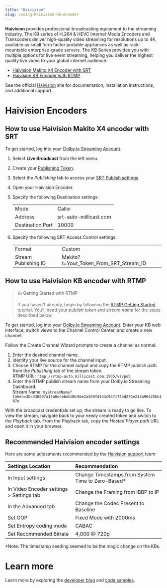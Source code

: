 ```yaml
---
title: "Haivision"
slug: /using-haivision-kb-encoder
---
```

**Haivision** provides professional broadcasting equipment to the streaming industry. The KB series of H.264 & HEVC Internet Media Encoders and Transcoders deliver high-quality video streaming for resolutions up to 4K, available as small form factor portable appliances as well as rack-mountable enterprise-grade servers. The KB Series provides you with multiple options for live event streaming, helping you deliver the highest quality live video to your global internet audience.

- [Haivision Makito X4 Encoder with SRT](#how-to-use-haivision-makito-x4-encoder-with-srt) 
- [Haivision KB Encoder with RTMP](#how-to-use-haivision-kb-encoder-with-rtmp) 

See the official [Haivision](https://www.haivision.com/) site for documentation, installation instructions, and additional support.

# Haivision Encoders

## How to use Haivision Makito X4 encoder with SRT

To get started, log into your [Dolby.io Streaming Account](https://dashboard.dolby.io/signin). 

1. Select **Live Broadcast** from the left menu.

2. Create your [Publishing Token](/millicast/streaming-dashboard/managing-your-tokens.md#create-a-publish-token).

3. Select the _Publishing_ tab to access your [SRT Publish settings](/millicast/broadcast/using-srt.md).

4. Open your Haivision Encoder. 

5. Specify the following Destination settings: 

   |                  |                        |
   | :--------------- | :--------------------- |
   | Mode             | Caller                 |
   | Address          | srt-auto-millicast.com |
   | Destination Port | 10000                  |

6. Specify the following SRT Access Control settings:

   |                      |                                        |
   | :------------------- | :------------------------------------- |
   | Format               | Custom                                 |
   | Stream Publishing ID | Makito?t=Your_Token_From_SRT_Stream_ID |
## How to use Haivision KB encoder with RTMP

> 👍 Getting Started with RTMP
> 
> If you haven't already, begin by following the [RTMP Getting Started](/millicast/broadcast/using-rtmp-and-rtmps.md) tutorial. You'll need your _publish token_ and _stream name_ for the steps described below.

To get started, log into your [Dolby.io Streaming Account](https://dashboard.dolby.io/signin). Enter your KB web interface, switch views to the Channel Control Center, and create a new channel.

Follow the Create Channel Wizard prompts to create a channel as normal:

1. Enter the desired channel name.
2. Identify your live source for the channel input.
3. Choose RTMP for the channel output and copy the RTMP publish path from the _Publishing_ tab of the stream token.  
   RTMP URL: `rtmp://rtmp-auto.millicast.com:1935/v2/pub`
4. Enter the RTMP publish stream name from your Dolby.io Streaming Dashboard.  
   Stream Name: `myStreamName?token=3bc330607a15a0ecebebd8c9ee2a559fd143c937174bd276e213a96425bb107e`

With the broadcast credentials set up, the stream is ready to go live. To view the stream, navigate back to your newly created token and switch to the _Playback_ tab. From the Playback tab, copy the _Hosted Player path_ URL and open it in your browser.

## Recommended Haivision encoder settings

Here are some adjustments recommended by the [Haivision support](https://www.haivision.com/support/) team:

| Settings Location                        | Recommendation                                     |
| :--------------------------------------- | :------------------------------------------------- |
| In Input settings                        | Change Timestamps from System Time to Zero-Based\* |
| In Video Encoder settings > Settings tab | Change the Framing from IBBP to IP                 |
| In the Advanced tab                      | Change the Codec Present to Baseline               |
| Set GOP                                  | Fixed Mode with 2000ms                             |
| Set Entropy coding mode                  | CABAC                                              |
| Set Recommended Bitrate                  | 4,000 @ 720p                                       |

\*Note: The timestamp seeding seemed to be the magic change on the KBs.

# Learn more

Learn more by exploring the [developer blog](https://dolby.io/blog/tag/broadcast/) and [code samples](https://github.com/orgs/dolbyio-samples/repositories?q=broadcast).




